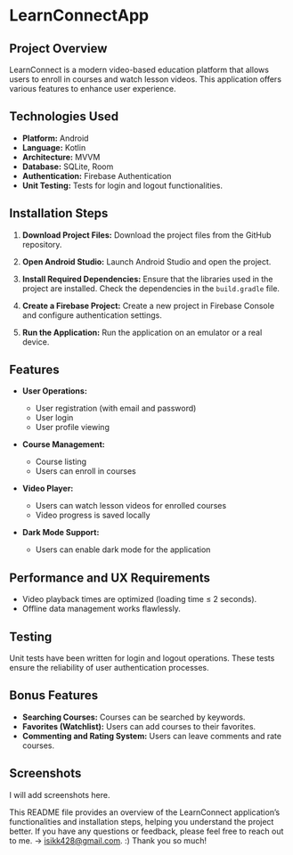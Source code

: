 # LearnConnectApp

## Project Overview
LearnConnect is a modern video-based education platform that allows users to enroll in courses and watch lesson videos. This application offers various features to enhance user experience.

## Technologies Used
- **Platform:** Android
- **Language:** Kotlin
- **Architecture:** MVVM
- **Database:** SQLite, Room
- **Authentication:** Firebase Authentication
- **Unit Testing:** Tests for login and logout functionalities.

## Installation Steps
1. **Download Project Files:**
   Download the project files from the GitHub repository.
   
2. **Open Android Studio:**
   Launch Android Studio and open the project.

3. **Install Required Dependencies:**
   Ensure that the libraries used in the project are installed. Check the dependencies in the `build.gradle` file.

4. **Create a Firebase Project:**
   Create a new project in Firebase Console and configure authentication settings.

5. **Run the Application:**
   Run the application on an emulator or a real device.

## Features
- **User Operations:**
  - User registration (with email and password)
  - User login
  - User profile viewing

- **Course Management:**
  - Course listing
  - Users can enroll in courses

- **Video Player:**
  - Users can watch lesson videos for enrolled courses
  - Video progress is saved locally

- **Dark Mode Support:**
  - Users can enable dark mode for the application

## Performance and UX Requirements
- Video playback times are optimized (loading time ≤ 2 seconds).
- Offline data management works flawlessly.

## Testing
Unit tests have been written for login and logout operations. These tests ensure the reliability of user authentication processes.

## Bonus Features
- **Searching Courses:** Courses can be searched by keywords.
- **Favorites (Watchlist):** Users can add courses to their favorites.
- **Commenting and Rating System:** Users can leave comments and rate courses.

## Screenshots
I will add screenshots here.


This README file provides an overview of the LearnConnect application’s functionalities and installation steps, helping you understand the project better. If you have any questions or feedback, please feel free to reach out to me. -> isikk428@gmail.com. :)
Thank you so much!

